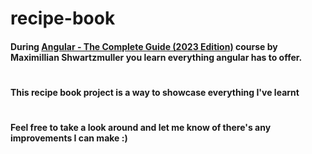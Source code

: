 # recipe-book

#### During [Angular - The Complete Guide (2023 Edition)](https://www.udemy.com/course/the-complete-guide-to-angular-2) course by Maximillian Shwartzmuller you learn everything angular has to offer.

#

#### This recipe book project is a way to showcase everything I've learnt

#

#### Feel free to take a look around and let me know of there's any improvements I can make :)
